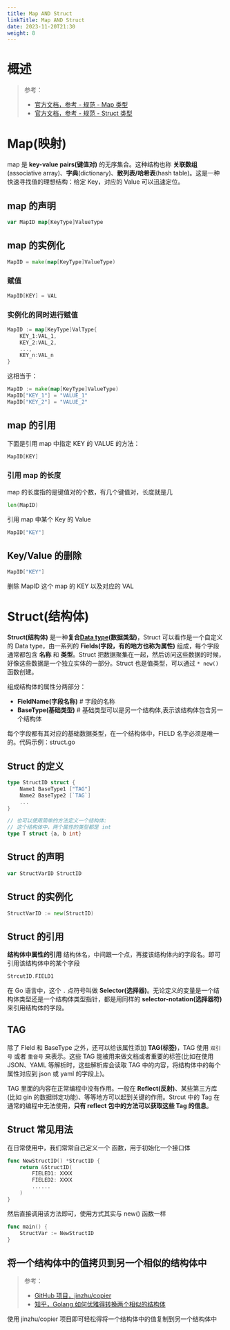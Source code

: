 ```yaml
---
title: Map AND Struct
linkTitle: Map AND Struct
date: 2023-11-20T21:30
weight: 8
---
```


# 概述

> 参考：
>
> - [官方文档，参考 - 规范 - Map 类型](https://go.dev/ref/spec#Map_types)
> - [官方文档，参考 - 规范 - Struct 类型](https://go.dev/ref/spec#Struct_types)

# Map(映射)

map 是 **key-value pairs(键值对)** 的无序集合。这种结构也称 **关联数组**(associative array)、**字典**(dictionary)、**散列表/哈希表**(hash table)。这是一种快速寻找值的理想结构：给定 Key，对应的 Value 可以迅速定位。

## map 的声明

```go
var MapID map[KeyType]ValueType
```

## map 的实例化

```go
MapID = make(map[KeyType]ValueType)
```

### 赋值

```go
MapID[KEY] = VAL
```

### 实例化的同时进行赋值

```go
MapID := map[KeyType]ValType{
    KEY_1:VAL_1,
    KEY_2:VAL_2,
    ...,
    KEY_n:VAL_n
}
```

这相当于：

```go
MapID := make(map[KeyType]ValueType)
MapID["KEY_1"] = "VALUE_1"
MapID["KEY_2"] = "VALUE_2"
```

## map 的引用

下面是引用 map 中指定 KEY 的 VALUE 的方法：

```go
MapID[KEY]
```

### 引用 map 的长度

map 的长度指的是键值对的个数，有几个键值对，长度就是几

```go
len(MapID)
```

引用 map 中某个 Key 的 Value

```go
MapID["KEY"]
```

## Key/Value 的删除

```go
MapID["KEY"]
```

删除 MapID 这个 map 的 KEY 以及对应的 VAL

# Struct(结构体)

**Struct(结构体)** 是一种**复合[Data type](/docs/2.编程/高级编程语言/Go/Go%20规范与标准库/Data%20type.md)(数据类型)**，Struct 可以看作是一个自定义的 Data type，由一系列的 **Fields(字段，有的地方也称为属性)** 组成，每个字段通常都包含 **名称** 和 **类型**。Struct 把数据聚集在一起，然后访问这些数据的时候，好像这些数据是一个独立实体的一部分。Struct 也是值类型，可以通过 `* new()` 函数创建。

组成结构体的属性分两部分：

- **FieldName(字段名称)** # 字段的名称
- **BaseType(基础类型)** # 基础类型可以是另一个结构体,表示该结构体包含另一个结构体

每个字段都有其对应的基础数据类型，在一个结构体中，FIELD 名字必须是唯一的。代码示例：struct.go

## Struct 的定义

```go
type StructID struct {
    Name1 BaseType1 ["TAG"]
    Name2 BaseType2 [`TAG`]
    ...
}

// 也可以使用简单的方法定义一个结构体:
// 这个结构体中，两个属性的类型都是 int
type T struct {a, b int}
```

## Struct 的声明

```go
var StructVarID StructID
```

## Struct 的实例化

```go
StructVarID := new(StructID)
```

## Struct 的引用

**结构体中属性的引用**
结构体名，中间跟一个点，再接该结构体内的字段名。即可引用该结构体中的某个字段

```go
StrcutID.FIELD1
```

在 Go 语言中，这个 `.` 点符号叫做 **Selector(选择器)**。无论定义的变量是一个结构体类型还是一个结构体类型指针，都是用同样的 **selector-notation(选择器符)** 来引用结构体的字段。

## TAG

除了 FIeld 和 BaseType 之外，还可以给该属性添加 **TAG(标签)**，TAG 使用 `双引号` 或者 `重音号` 来表示。这些 TAG 能被用来做文档或者重要的标签(比如在使用 JSON、YAML 等解析时，这些解析库会读取 TAG 中的内容，将结构体中的每个属性对应到 json 或 yaml 的字段上)。

TAG 里面的内容在正常编程中没有作用。一般在 **Reflect(反射)**、某些第三方库(比如 gin 的数据绑定功能)、等等地方可以起到关键的作用。Strcut 中的 Tag 在通常的编程中无法使用，**只有 reflect 包中的方法可以获取这些 Tag 的信息**。

## Struct 常见用法

在日常使用中，我们常常自己定义一个 函数，用于初始化一个接口体

```go
func NewStructID() *StructID {
	return &StructID(
		FIELED1: XXXX
		FIELED2: XXXX
		......
	)
}
```

然后直接调用该方法即可，使用方式其实与 new() 函数一样

```go
func main() {
	StructVar := NewStructID
}
```

## 将一个结构体中的值拷贝到另一个相似的结构体中

> 参考：
> - [GitHub 项目，jinzhu/copier](https://github.com/jinzhu/copier)
> - [知乎，Golang 如何优雅得转换两个相似的结构体](https://www.zhihu.com/question/449267385)

使用 jinzhu/copier 项目即可轻松得将一个结构体中的值复制到另一个结构体中

